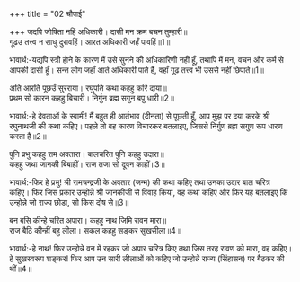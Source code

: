 +++
title = "02 चौपाई"

+++
जदपि जोषिता नहिं अधिकारी। दासी मन क्रम बचन तुम्हारी॥  
गूढउ तत्त्व न साधु दुरावहिं। आरत अधिकारी जहँ पावहिं॥1॥  

भावार्थ:-यद्यपि स्त्री होने के कारण मैं उसे सुनने की अधिकारिणी नहीं हूँ, तथापि मैं मन, वचन और कर्म से आपकी दासी हूँ। सन्त लोग जहाँ आर्त अधिकारी पाते हैं, वहाँ गूढ तत्त्व भी उससे नहीं छिपाते॥1॥  

अति आरति पूछउँ सुरराया। रघुपति कथा कहहु करि दाया॥  
प्रथम सो कारन कहहु बिचारी। निर्गुन ब्रह्म सगुन बपु धारी॥2॥  

भावार्थ:-हे देवताओं के स्वामी! मैं बहुत ही आर्तभाव (दीनता) से पूछती हूँ, आप मुझ पर दया करके श्री रघुनाथजी की कथा कहिए। पहले तो वह कारण विचारकर बतलाइए, जिससे निर्गुण ब्रह्म सगुण रूप धारण करता है॥2॥  

पुनि प्रभु कहहु राम अवतारा। बालचरित पुनि कहहु उदारा॥  
कहहु जथा जानकी बिबाहीं। राज तजा सो दूषन काहीं॥3॥  

भावार्थ:-फिर हे प्रभु! श्री रामचन्द्रजी के अवतार (जन्म) की कथा कहिए तथा उनका उदार बाल चरित्र कहिए। फिर जिस प्रकार उन्होन्ने श्री जानकीजी से विवाह किया, वह कथा कहिए और फिर यह बतलाइए कि उन्होन्ने जो राज्य छोडा, सो किस दोष से॥3॥  

बन बसि कीन्हे चरित अपारा। कहहु नाथ जिमि रावन मारा॥  
राज बैठि कीन्हीं बहु लीला। सकल कहहु सङ्कर सुखसीला॥4॥  

भावार्थ:-हे नाथ! फिर उन्होन्ने वन में रहकर जो अपार चरित्र किए तथा जिस तरह रावण को मारा, वह कहिए। हे सुखस्वरूप शङ्कर! फिर आप उन सारी लीलाओं को कहिए जो उन्होन्ने राज्य (सिंहासन) पर बैठकर की थीं॥4॥  
